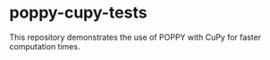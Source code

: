 # poppy-cupy-tests
This repository demonstrates the use of POPPY with CuPy for faster computation times. 
